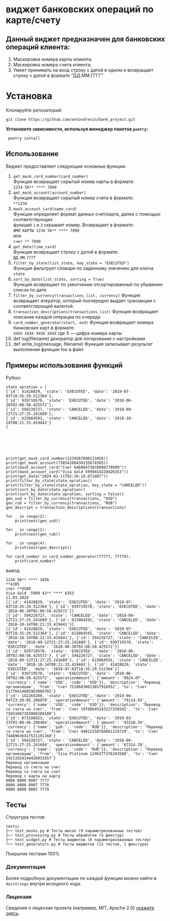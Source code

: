 # виджет банковских операций по карте/счету

## Данный виджет предназначен для банковских операций клиента: 
1. Маскировка номера карты клиента;
2. Маскировка номера счета клиента; 
3. Умеет принимать на вход строку с датой в одном и 
возвращает строку с датой в формате "ДД.ММ.ГГГГ"

# Установка

Клонируйте репозиторий:

``` git clone https://github.com/antondrevin/bank_project.git ```

**Установите зависимости, используя менеджер пакетов `poetry`:**
    
``` poetry install```

## Использование

Виджет предоставляет следующие основные функции:

 1. `get_mask_card_number(card_number)`   
Функция возвращает скрытый номер карты в формате:  
`1234 56** **** 7890`  
 2. `get_mask_account(account_number)`  
Функция возвращает скрытый номер счета в формате:  
`**1234`  
 3. `mask_account_card(name_card)`  
Функция определяет формат данных счет/карта, далее с помощью соответствующих   
функций `1` и `2` скрывает номер. Возвращает в формате:  
`ИМЯ КАРТЫ 1234 56** **** 7890`  
или  
`счет ** 7890`  
 4. `get_date(time_card)`  
Функция возвращает строку с датой в формате:  
`ДД.ММ.ГГГГ`  
 5. `filter_by_state(list_state, key_state = "EXECUTED")`  
Функция фильтрует словари по заданному значению для ключа `state`  
 6. `sort_by_date(list_state, sorting = True)`  
Функция возвращает по умолчанию отсортированный по убыванию список по дате
 7. `filter_by_currency(transactions_list, currency)`
Функция возвращает итератор, который поочередно выдает транзакции с соответствующей валютой.
 8. `transaction_descriptions(transactions_list)`
Функция возвращает описание каждой операции по очереди
 9. `card_number_generator(start, end)` 
Функция возвращает номера банковских карт в формате:   
`XXXX XXXX XXXX XXXX`
где X — цифра номера карты
 10. def log(filename)
декоратор для логирования с настройками
 11. def write_log(message, filename)
Функция записывает результат выполнения функции foo в файл

## Примеры использования функций

Python

    state_opration = [
    {'id': 41428829, 'state': 'EXECUTED', 'date': '2019-07-03T18:35:29.512364'},
    {'id': 939719570, 'state': 'EXECUTED', 'date': '2018-06-30T02:08:58.425572'},
    {'id': 594226727, 'state': 'CANCELED', 'date': '2018-09-12T21:27:25.241689'},
    {'id': 615064591, 'state': 'CANCELED', 'date': '2018-10-14T08:21:33.419441'}
    ]

    




    print(get_mask_card_number(1234567890123456))
    print(get_mask_account(73654108430135874305))
    print(mask_account_card("Счет 64686473678894779589"))
    print(mask_account_card("Visa Gold 5999414228426353"))
    print(get_data("2024-03-11T02:26:18.671407"))
    print(filter_by_state(state_opration))
    print(filter_by_state(state_opration, key_state = "CANCELED"))
    print(sort_by_date(state_opration))
    print(sort_by_date(state_opration, sorting = False))
    gen_usd = filter_by_currency(transactions, "USD")
    gen_rub = filter_by_currency(transactions, "RUB")
    gen_descript = transaction_descriptions(transactions)

    for _ in range(2):
        print(next(gen_usd))

    for _ in range(2):
        print(next(gen_rub))

    for _ in range(4):
        print(next(gen_descript))

    for card_number in card_number_generator(77777, 77779):
        print(card_number)

вывод

    1234 56** **** 3456
    **4305
    счет **9589
    Visa Gold  5999 41** **** 6353
    11.03.2024
    [{'id': 41428829, 'state': 'EXECUTED', 'date': '2019-07-03T18:35:29.512364'}, {'id': 939719570, 'state': 'EXECUTED', 'date': '2018-06-30T02:08:58.425572'}]
    [{'id': 594226727, 'state': 'CANCELED', 'date': '2018-09-12T21:27:25.241689'}, {'id': 615064591, 'state': 'CANCELED', 'date': '2018-10-14T08:21:33.419441'}]
    [{'id': 41428829, 'state': 'EXECUTED', 'date': '2019-07-03T18:35:29.512364'}, {'id': 615064591, 'state': 'CANCELED', 'date': '2018-10-14T08:21:33.419441'}, {'id': 594226727, 'state': 'CANCELED', 'date': '2018-09-12T21:27:25.241689'}, {'id': 939719570, 'state': 'EXECUTED', 'date': '2018-06-30T02:08:58.425572'}]
    [{'id': 939719570, 'state': 'EXECUTED', 'date': '2018-06-30T02:08:58.425572'}, {'id': 594226727, 'state': 'CANCELED', 'date': '2018-09-12T21:27:25.241689'}, {'id': 615064591, 'state': 'CANCELED', 'date': '2018-10-14T08:21:33.419441'}, {'id': 41428829, 'state': 'EXECUTED', 'date': '2019-07-03T18:35:29.512364'}]
    {'id': 939719570, 'state': 'EXECUTED', 'date': '2018-06-30T02:08:58.425572', 'operationAmount': {'amount': '9824.07', 'currency': {'name': 'USD', 'code': 'USD'}}, 'description': 'Перевод организации', 'from': 'Счет 75106830613657916952', 'to': 'Счет 11776614605963066702'}
    {'id': 142264268, 'state': 'EXECUTED', 'date': '2019-04-04T23:20:05.206878', 'operationAmount': {'amount': '79114.93', 'currency': {'name': 'USD', 'code': 'USD'}}, 'description': 'Перевод со счета на счет', 'from': 'Счет 19708645243227258542', 'to': 'Счет 75651667383060284188'}
    {'id': 873106923, 'state': 'EXECUTED', 'date': '2019-03-23T01:09:46.296404', 'operationAmount': {'amount': '43318.34', 'currency': {'name': 'руб.', 'code': 'RUB'}}, 'description': 'Перевод со счета на счет', 'from': 'Счет 44812258784861134719', 'to': 'Счет 74489636417521191160'}
    {'id': 594226727, 'state': 'CANCELED', 'date': '2018-09-12T21:27:25.241689', 'operationAmount': {'amount': '67314.70', 'currency': {'name': 'руб.', 'code': 'RUB'}}, 'description': 'Перевод организации', 'from': 'Visa Platinum 1246377376343588', 'to': 'Счет 14211924144426031657'}
    Перевод организации
    Перевод со счета на счет
    Перевод со счета на счет
    Перевод с карты на карту
    0000 0000 0007 7777
    0000 0000 0007 7778
    0000 0000 0007 7779

## Тесты

Структура тестов:

```
tests/
├── test_masks.py # Тесты масок (9 параметризованных тестов)
├── test_processing.py # Тесты обработки (5 фикстур)
├── test_widget.py # Тесты виджетов (6 параметризованных тестов)
└── test_generators.py # Тесты виджетов (12 тестов, 1 фикстура)

```
Покрытие тестами 100%


### Документация

Более подробную документацию по каждой функции можно найти в `docstrings` внутри исходного кода.

### Лицензия

Сведения о лицензии проекта (например, MIT, Apache 2.0) [укажите здесь](https://github.com).

